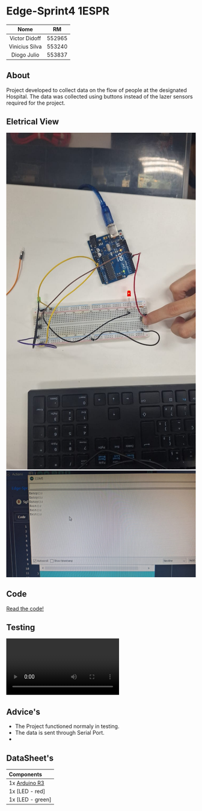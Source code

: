 # Edge-Sprint4 1ESPR

|Nome|RM|
|:--------------:|:------:|
| Victor Didoff  | 552965 |
| Vinicius Silva | 553240 |
| Diogo Julio    | 553837 |

## About
Project developed to collect data on the flow of people at the designated Hospital.
The data was collected using buttons instead of the lazer sensors required for the project.

## Eletrical View
![Arduino msg](/midia/eletrical.jpeg)
![Arduino msg](/midia/view.jpeg)

## Code 
[Read the code!](/skecth.ino)

## Testing 
![Arduino testing](/midia/testing.mp4)

## Advice's
* The Project functioned normaly in testing.
* The data is sent through Serial Port.
* 

## DataSheet's

|  Components  |
|:--------------|
| 1x [Arduino R3](https://datasheet.octopart.com/A000066-Arduino-datasheet-170320520.pdf?_gl=1*22gmcz*_ga*ODU5ODM2OTE1LjE2OTU3NjI2NDM.*_ga_SNYD338KXX*MTY5NTc2MjY0NC4xLjAuMTY5NTc2MjY1My4wLjAuMA..) |
| 1x [LED - red]|
| 1x [LED - green]|